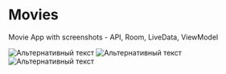 # Movies
Movie App with screenshots - API, Room, LiveData, ViewModel

![Альтернативный текст](http://www.picshare.ru/uploads/191107/3shG2HD4KS.jpg)
![Альтернативный текст](http://www.picshare.ru/uploads/191107/TwvB83KqiS.jpg)
![Альтернативный текст](http://www.picshare.ru/uploads/191107/0W1x88BOcY.jpg)
